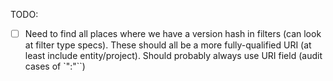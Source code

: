 TODO:

- [ ] Need to find all places where we have a version hash in filters (can look at filter type specs). These should all be a more fully-qualified URI (at least include entity/project). Should probably always use URI field (audit cases of `":"``)
